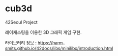 # cub3d
42Seoul Project

레이캐스팅을 이용한 3D 그래픽 게임 구현.

라이브러리 정보 : https://harm-smits.github.io/42docs/libs/minilibx/introduction.html
